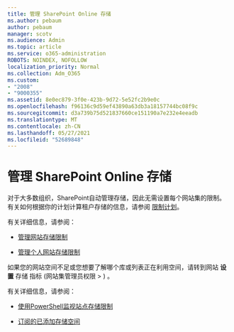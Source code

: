 ```yaml
---
title: 管理 SharePoint Online 存储
ms.author: pebaum
author: pebaum
manager: scotv
ms.audience: Admin
ms.topic: article
ms.service: o365-administration
ROBOTS: NOINDEX, NOFOLLOW
localization_priority: Normal
ms.collection: Adm_O365
ms.custom:
- "2008"
- "9000355"
ms.assetid: 8e0ec879-3f0e-423b-9d72-5e52fc2b9e0c
ms.openlocfilehash: f96136c9d59ef43890a63db3a18157744bc08f9c
ms.sourcegitcommit: d3a739b75d521837660ce151190a7e232e4eeadb
ms.translationtype: MT
ms.contentlocale: zh-CN
ms.lasthandoff: 05/27/2021
ms.locfileid: "52689848"
---
```

# <a name="manage-your-sharepoint-online-storage"></a>管理 SharePoint Online 存储

对于大多数组织，SharePoint自动管理存储，因此无需设置每个网站集的限制。 有关如何根据你的计划计算租户存储的信息，请参阅 [限制计划](/office365/servicedescriptions/sharepoint-online-service-description/sharepoint-online-limits?redirectedfrom=MSDN#limits-by-plan)。

有关详细信息，请参阅：

- [管理网站存储限制](/sharepoint/manage-site-collection-storage-limits)

- [管理个人网站存储限制](/sharepoint/manage-site-collection-storage-limits#manage-individual-site-storage-limits)

如果您的网站空间不足或您想要了解哪个库或列表正在利用空间，请转到网站 **设置** 存储 指标 (网站集管理员权限  >  ) 。

有关详细信息，请参阅：

- [使用PowerShell监视站点存储限制](/sharepoint/manage-site-collection-storage-limits#monitor-site-storage-limits-by-using-powershell)

- [订阅的已添加存储空间](/microsoft-365/commerce/add-storage-space) 
  